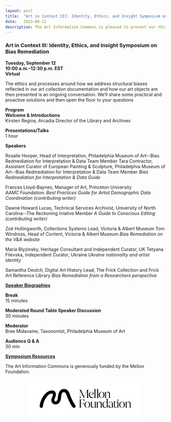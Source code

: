```yaml
---
layout: post 
title:  "Art in Context III: Identity, Ethics, and Insight Symposium on Bias Remediation"
date:   2023-09-12
description: The Art Information Commons is pleased to present our third and final symposium focused on bias remediation. 
---
```


### Art in Context III: Identity, Ethics, and Insight Symposium on Bias Remediation

**Tuesday, September 12**  
**10:00 a.m.–12:30 p.m. EST**  
**Virtual**  

	
The ethics and processes around how we address structural biases reflected in our art collection documentation and how our art objects are then presented is an ongoing conversation. We’ll share some practical and proactive solutions and then open the floor to your questions
	

**Program**  
**Welcome & Introductions**  
Kirsten Regina, Arcadia Director of the Library and Archives  	

**Presentations/Talks**  
1 hour
	
**Speakers**  

Rosalie Hooper, Head of Interpretation, Philadelphia Museum of Art--Bias Redmediation for Interpretation & Data Team Member
Tara Contractor, Assistant Curator of European Painting & Sculpture, Philadelphia Museum of Art--Bias Redmediation for Interpretation & Data Team Member
*Bias Redmediation for Interpretation & Data Guide*
	
Frances Lloyd-Baynes, Manager of Art, Princeton University  
*AAMC Foundation: Best Practices Guide for Artist Demographic Data Coordination (contributing writer)*
	
Dawne Howard Lucas, Technical Services Archivist, University of North Carolina--The Reckoning Iniative Member
*A Guide to Conscious Editing (contributing writer)*

Zoë Hollingworth, Collections Systems Lead, Victoria & Albert Museum
Tom Windross, Head of Content, Victoria & Albert Museum
*Bias Remediation on the V&A website*

Maria Blyzinsky, Heritage Consultant and Independent Curator, UK
Tetyana Filevska, Independent Curator, Ukraine
*Ukraine nationality and artist identity*

Samantha Deutch, Digital Art History Lead, The Frick Collection and Frick Art Reference Library
*Bias Remediation from a Researchers perspective*

**[Speaker Biographies](https://docs.google.com/document/d/1ZwNX_Hl5o69YL_MyO4_dYRltctAzUs9nnk_HFUun0yg/edit?usp=sharing)**
	
**Break**  
15 minutes
	
**Moderated Round Table Speaker Discussion**  
30 minutes
	
**Moderator**  
Bree Midavaine, Taxonomist, Philadelphia Museum of Art
	
**Audience Q & A**  
30 min
	

**[Symposium Resources](https://docs.google.com/document/d/1B-VdaqMpzG6AzZnumXTVMTzWsdOE_3JJmaCDUNuZVQs/edit?usp=sharing)**



The Art Information Commons is generously funded by the Mellon Foundation.<br>
<p style="text-align:center;"><img src="/assets/img/Mellon_Logomark_Lockup_Black.jpg"
     width="350" 
     height="auto" />
